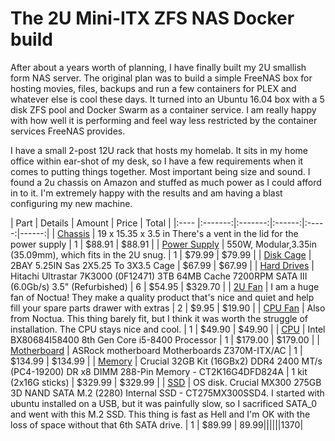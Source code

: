 # The 2U Mini-ITX ZFS NAS Docker build

After about a years worth of planning, I have finally built my 2U smallish form NAS server.  The original plan was to build a simple FreeNAS box for hosting movies, files, backups and run a few containers for PLEX and whatever else is cool these days.  It turned into an Ubuntu 16.04 box with a 5 disk ZFS pool and Docker Swarm as a container service.  I am really happy with how well it is performing and feel way less restricted by the container services FreeNAS provides.

I have a small 2-post 12U rack that hosts my homelab.  It sits in my home office within ear-shot of my desk, so I have a few requirements when it comes to putting things together.  Most important being size and sound.  I found a 2u chassis on Amazon and stuffed as much power as I could afford in to it.  I'm extremely happy with the results and am having a blast configuring my new machine.

| Part | Details | Amount | Price | Total |
|:---- |:-------:|:-------:|:------:|:-----:|------:|
| [Chassis](https://www.amazon.com/gp/product/B00A7NBO6E/ref=oh_aui_detailpage_o00_s00?ie=UTF8&psc=1) | 19 x 15.35 x 3.5 in There's a vent in the lid for the power supply | 1 | $88.91 | $88.91 |
| [Power Supply](https://www.amazon.com/gp/product/B01LWTS2UL/ref=oh_aui_detailpage_o05_s00?ie=UTF8&psc=1) | 550W, Modular,3.35in (35.09mm), which fits in the 2U snug. | 1 | $79.99 | $79.99 |
| [Disk Cage](https://www.amazon.com/gp/product/B004IMKTUW/ref=oh_aui_detailpage_o07_s01?ie=UTF8&psc=1) | 2BAY 5.25IN Sas 2X5.25 To 3X3.5 Cage | $67.99 | $67.99 |
| [Hard Drives](https://www.amazon.com/gp/product/B075G1N6MH/ref=oh_aui_detailpage_o06_s00?ie=UTF8&psc=1) | Hitachi Ultrastar 7K3000 (0F12471) 3TB 64MB Cache 7200RPM SATA III (6.0Gb/s) 3.5" (Refurbished) | 6 | $54.95 | $329.70 |
| [2U Fan](https://www.amazon.com/gp/product/B00KF7MVI2/ref=oh_aui_detailpage_o03_s00?ie=UTF8&psc=1) | I am a huge fan of Noctua!  They make a quality product that's nice and quiet and help fill your spare parts drawer with extras | 2 | $9.95 | $19.90 |
| [CPU Fan](https://www.amazon.com/gp/product/B075SF5QQ8/ref=oh_aui_detailpage_o02_s01?ie=UTF8&psc=1) | Also from Noctua.  This thing barely fit, but I think it was worth the struggle of installation.  The CPU stays nice and cool. | 1 | $49.90 | $49.90 |
| [CPU](https://www.amazon.com/gp/product/B0759FGJ3Q/ref=od_aui_detailpages00?ie=UTF8&psc=1) | Intel BX80684I58400 8th Gen Core i5-8400 Processor | 1 | $179.00 | $179.00 |
| [Motherboard](https://www.amazon.com/gp/product/B07638L88W/ref=od_aui_detailpages01?ie=UTF8&psc=1) | ASRock motherboard Motherboards Z370M-ITX/AC | 1 | $134.99 | $134.99 |
| [Memory](https://www.amazon.com/gp/product/B019FRCQAK/ref=oh_aui_detailpage_o01_s00?ie=UTF8&psc=1) | Crucial 32GB Kit (16GBx2) DDR4 2400 MT/s (PC4-19200) DR x8 DIMM 288-Pin Memory - CT2K16G4DFD824A | 1 kit (2x16G sticks) | $329.99 | $329.99 |
| [SSD](https://www.amazon.com/gp/product/B01IAGSDJ0/ref=oh_aui_detailpage_o00_s00?ie=UTF8&psc=1) | OS disk. Crucial MX300 275GB 3D NAND SATA M.2 (2280) Internal SSD - CT275MX300SSD4.  I started with ubuntu installed on a USB, but it was painfully slow, so I sacrificed SATA_0 and went with this M.2 SSD.  This thing is fast as Hell and I'm OK with the loss of space without that 6th SATA drive. | 1 | $89.99 | $89.99 |
|||||$1370|


